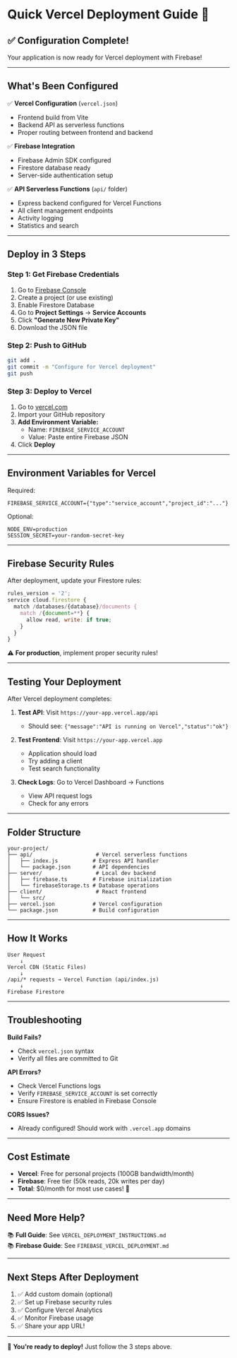 # Quick Vercel Deployment Guide 🚀

## ✅ Configuration Complete!

Your application is now ready for Vercel deployment with Firebase!

---

## What's Been Configured

✅ **Vercel Configuration** (`vercel.json`)
- Frontend build from Vite
- Backend API as serverless functions
- Proper routing between frontend and backend

✅ **Firebase Integration**
- Firebase Admin SDK configured
- Firestore database ready
- Server-side authentication setup

✅ **API Serverless Functions** (`api/` folder)
- Express backend configured for Vercel Functions
- All client management endpoints
- Activity logging
- Statistics and search

---

## Deploy in 3 Steps

### Step 1: Get Firebase Credentials

1. Go to [Firebase Console](https://console.firebase.google.com/)
2. Create a project (or use existing)
3. Enable Firestore Database
4. Go to **Project Settings** → **Service Accounts**
5. Click **"Generate New Private Key"**
6. Download the JSON file

### Step 2: Push to GitHub

```bash
git add .
git commit -m "Configure for Vercel deployment"
git push
```

### Step 3: Deploy to Vercel

1. Go to [vercel.com](https://vercel.com)
2. Import your GitHub repository
3. **Add Environment Variable:**
   - Name: `FIREBASE_SERVICE_ACCOUNT`
   - Value: Paste entire Firebase JSON
4. Click **Deploy**

---

## Environment Variables for Vercel

Required:
```
FIREBASE_SERVICE_ACCOUNT={"type":"service_account","project_id":"..."}
```

Optional:
```
NODE_ENV=production
SESSION_SECRET=your-random-secret-key
```

---

## Firebase Security Rules

After deployment, update your Firestore rules:

```javascript
rules_version = '2';
service cloud.firestore {
  match /databases/{database}/documents {
    match /{document=**} {
      allow read, write: if true;
    }
  }
}
```

⚠️ **For production**, implement proper security rules!

---

## Testing Your Deployment

After Vercel deployment completes:

1. **Test API**: Visit `https://your-app.vercel.app/api`
   - Should see: `{"message":"API is running on Vercel","status":"ok"}`

2. **Test Frontend**: Visit `https://your-app.vercel.app`
   - Application should load
   - Try adding a client
   - Test search functionality

3. **Check Logs**: Go to Vercel Dashboard → Functions
   - View API request logs
   - Check for any errors

---

## Folder Structure

```
your-project/
├── api/                    # Vercel serverless functions
│   ├── index.js           # Express API handler
│   └── package.json       # API dependencies
├── server/                 # Local dev backend
│   ├── firebase.ts        # Firebase initialization
│   └── firebaseStorage.ts # Database operations
├── client/                 # React frontend
│   └── src/
├── vercel.json            # Vercel configuration
└── package.json           # Build configuration
```

---

## How It Works

```
User Request
    ↓
Vercel CDN (Static Files)
    ↓
/api/* requests → Vercel Function (api/index.js)
    ↓
Firebase Firestore
```

---

## Troubleshooting

**Build Fails?**
- Check `vercel.json` syntax
- Verify all files are committed to Git

**API Errors?**
- Check Vercel Functions logs
- Verify `FIREBASE_SERVICE_ACCOUNT` is set correctly
- Ensure Firestore is enabled in Firebase Console

**CORS Issues?**
- Already configured! Should work with `.vercel.app` domains

---

## Cost Estimate

- **Vercel**: Free for personal projects (100GB bandwidth/month)
- **Firebase**: Free tier (50k reads, 20k writes per day)
- **Total**: $0/month for most use cases! 🎉

---

## Need More Help?

📚 **Full Guide**: See `VERCEL_DEPLOYMENT_INSTRUCTIONS.md`  
📚 **Firebase Guide**: See `FIREBASE_VERCEL_DEPLOYMENT.md`

---

## Next Steps After Deployment

1. ✅ Add custom domain (optional)
2. ✅ Set up Firebase security rules
3. ✅ Configure Vercel Analytics
4. ✅ Monitor Firebase usage
5. ✅ Share your app URL!

---

🎉 **You're ready to deploy!** Just follow the 3 steps above.
